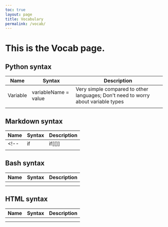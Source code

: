 ```yaml
---
toc: true
layout: page
title: Vocabulary
permalink: /vocab/
---
```


# This is the Vocab page.

## Python syntax

|Name|Syntax|Description|
|---|---|---|
|Variable| variableName = value |Very simple compared to other languages; Don't need to worry about variable types|
|   |   |   |

## Markdown syntax

|Name|Syntax|Description|
|---|---|---|
<!-- |if | if[[]] |  | -->
|   |   |   |

## Bash syntax
|Name|Syntax|Description|
|---|---|---|
|   |   |   |
|   |   |   |
## HTML syntax

|Name|Syntax|Description|
|---|---|---|
|   |   |   |
|   |   |   |